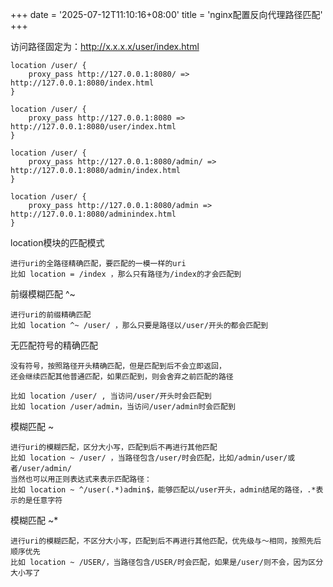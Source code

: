 +++
date = '2025-07-12T11:10:16+08:00'
title = 'nginx配置反向代理路径匹配'
+++

访问路径固定为：http://x.x.x.x/user/index.html
```shell
location /user/ {
    proxy_pass http://127.0.0.1:8080/ => http://127.0.0.1:8080/index.html
}

location /user/ {
    proxy_pass http://127.0.0.1:8080 => http://127.0.0.1:8080/user/index.html
}

location /user/ {
    proxy_pass http://127.0.0.1:8080/admin/ => http://127.0.0.1:8080/admin/index.html
}

location /user/ {
    proxy_pass http://127.0.0.1:8080/admin => http://127.0.0.1:8080/adminindex.html
}

```

location模块的匹配模式
```shell
进行uri的全路径精确匹配，要匹配的一模一样的uri
比如 location = /index ，那么只有路径为/index的才会匹配到
```

前缀模糊匹配 ^~
```shell
进行uri的前缀精确匹配
比如 location ^~ /user/ ，那么只要是路径以/user/开头的都会匹配到
```

无匹配符号的精确匹配
```shell
没有符号，按照路径开头精确匹配，但是匹配到后不会立即返回，
还会继续匹配其他普通匹配，如果匹配到，则会舍弃之前匹配的路径

比如 location /user/ , 当访问/user/开头时会匹配到
比如 location /user/admin，当访问/user/admin时会匹配到
```

模糊匹配 ~
```shell
进行uri的模糊匹配，区分大小写，匹配到后不再进行其他匹配
比如 location ~ /user/ ，当路径包含/user/时会匹配，比如/admin/user/或者/user/admin/
当然也可以用正则表达式来表示匹配路径：
比如 location ~ ^/user(.*)admin$，能够匹配以/user开头，admin结尾的路径，.*表示的是任意字符
```

模糊匹配 ~*
```shell
进行uri的模糊匹配，不区分大小写，匹配到后不再进行其他匹配，优先级与～相同，按照先后顺序优先
比如 location ~ /USER/，当路径包含/USER/时会匹配，如果是/user/则不会，因为区分大小写了
```